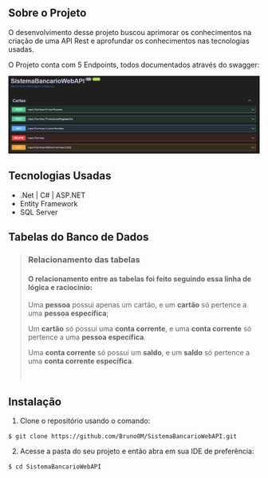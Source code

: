 ## Sobre o Projeto
O desenvolvimento desse projeto buscou aprimorar os conhecimentos na criação de uma API Rest e aprofundar os conhecimentos nas tecnologias usadas.

O Projeto conta com 5 Endpoints, todos documentados através do swagger:

![alt text](image.png)

## Tecnologias Usadas
* .Net | C# | ASP.NET
* Entity Framework
* SQL Server

## Tabelas do Banco de Dados

>


> ### Relacionamento das tabelas
>#### O relacionamento entre as tabelas foi feito seguindo essa linha de lógica e raciocinio: 
>
>Uma **pessoa** possui apenas um cartão, e um **cartão** só pertence a uma **pessoa específica**;
>
>Um **cartão** só possui uma **conta corrente**, e uma **conta corrente** só pertence a uma **pessoa específica**.
>
>Uma **conta corrente** só possui um **saldo**, e um **saldo** só pertence a uma **conta corrente específica**.
>
>‎  


## Instalação
1. Clone o repositório usando o comando:
```
$ git clone https://github.com/Bruno0M/SistemaBancarioWebAPI.git
````

2. Acesse a pasta do seu projeto e então abra em sua IDE de preferência:
```
$ cd SistemaBancarioWebAPI
```